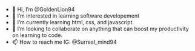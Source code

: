 - 👋 Hi, I’m @GoldenLion94
- 👀 I’m interested in learning software developement 
- 🌱 I’m currently learning html, css, and javascript.
- 💞️ I’m looking to collaborate on anything that can boost my productivity on learning to code. 
- 📫 How to reach me IG: @Surreal_mind94 

<!---
GoldenLion94/GoldenLion94 is a ✨ special ✨ repository because its `README.md` (this file) appears on your GitHub profile.
You can click the Preview link to take a look at your changes.
--->
